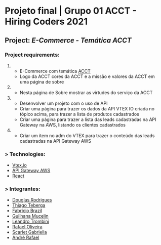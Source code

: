 # Projeto final | Grupo 01 ACCT - Hiring Coders 2021

## Project: _E-Commerce - Temática ACCT_

### Project requirements:

1.  - E-Commerce com temática [ACCT](https://acct.global/pt/)
    - Logo da ACCT cores da ACCT e a missão e valores da ACCT em uma página de sobre
2.  - Nesta página de Sobre mostrar as virtudes do serviço da ACCT
3.  - Desenvolver um projeto com o uso de API
    - Criar uma página para trazer os dados da API VTEX IO criada no tópico acima, para trazer a lista de produtos cadastrados
    - Criar uma página para trazer a lista das leads cadastradas na API Gateway na AWS, listando os clientes cadastrados
4.  - Criar um item no adm do VTEX para trazer o conteúdo das leads cadastradas na API Gateway AWS

### > Technologies:

- [Vtex.io](https://developers.vtex.com/vtex-developer-docs/docs/welcome)
- [API Gateway AWS](https://docs.aws.amazon.com/pt_br/apigateway/latest/developerguide/welcome.html)
- [React](https://pt-br.reactjs.org/docs/getting-started.html)

### > Integrantes:

- [Douglas Rodrigues](https://www.linkedin.com/in/douglas-rodrigues-pnz/)
- [Thiago Teberga](https://www.linkedin.com/in/thiagoteberga/)
- [Fabricio Brazil](https://www.linkedin.com/in/fabriciobrazil/)
- [Guilhana Mucelin](https://www.linkedin.com/in/guilhana-mucelin-korb/)
- [Leandro Trombini](https://www.linkedin.com/in/leandrotrombini/)
- [Rafael Oliveira](https://www.linkedin.com/in/rafamoliv/)
- [Scarlet Gabriella](https://www.linkedin.com/in/scarletgabriella/)
- [André Rafael](https://www.linkedin.com/in/andr%C3%A9-rafael-b4269b1b0/)
